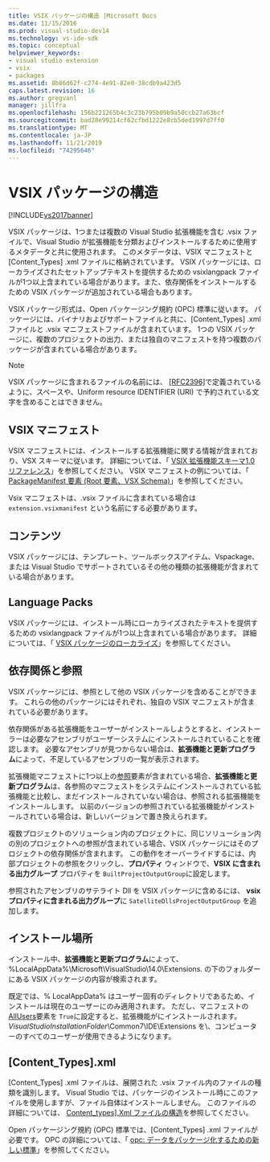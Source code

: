 ```yaml
---
title: VSIX パッケージの構造 |Microsoft Docs
ms.date: 11/15/2016
ms.prod: visual-studio-dev14
ms.technology: vs-ide-sdk
ms.topic: conceptual
helpviewer_keywords:
- visual studio extension
- vsix
- packages
ms.assetid: 8b86d62f-c274-4e91-82e0-38cdb9a423d5
caps.latest.revision: 16
ms.author: gregvanl
manager: jillfra
ms.openlocfilehash: 156b221265b4c3c23b795b09b9a50ccb27a63bcf
ms.sourcegitcommit: bad28e99214cf62cfbd1222e8cb5ded1997d7ff0
ms.translationtype: MT
ms.contentlocale: ja-JP
ms.lasthandoff: 11/21/2019
ms.locfileid: "74295646"
---
```

# <a name="anatomy-of-a-vsix-package"></a>VSIX パッケージの構造
[!INCLUDE[vs2017banner](../includes/vs2017banner.md)]

VSIX パッケージは、1つまたは複数の Visual Studio 拡張機能を含む .vsix ファイルで、Visual Studio が拡張機能を分類およびインストールするために使用するメタデータと共に使用されます。 このメタデータは、VSIX マニフェストと [Content_Types] .xml ファイルに格納されています。 VSIX パッケージには、ローカライズされたセットアップテキストを提供するための vsixlangpack ファイルが1つ以上含まれている場合があります。また、依存関係をインストールするための VSIX パッケージが追加されている場合もあります。  
  
 VSIX パッケージ形式は、Open パッケージング規約 (OPC) 標準に従います。 パッケージには、バイナリおよびサポートファイルと共に、[Content_Types] .xml ファイルと .vsix マニフェストファイルが含まれています。 1つの VSIX パッケージに、複数のプロジェクトの出力、または独自のマニフェストを持つ複数のパッケージが含まれている場合があります。  
  
> [!NOTE]
> VSIX パッケージに含まれるファイルの名前には、 [\[RFC2396\]](https://go.microsoft.com/fwlink/?LinkId=90339)で定義されているように、スペースや、Uniform resource IDENTIFIER (URI) で予約されている文字を含めることはできません。  
  
## <a name="the-vsix-manifest"></a>VSIX マニフェスト  
 VSIX マニフェストには、インストールする拡張機能に関する情報が含まれており、VSX スキーマに従います。 詳細については、「 [VSIX 拡張機能スキーマ1.0 リファレンス](https://msdn.microsoft.com/76e410ec-b1fb-4652-ac98-4a4c52e09a2b)」を参照してください。 VSIX マニフェストの例については、「 [PackageManifest 要素 (Root 要素、VSX Schema)](https://msdn.microsoft.com/f8ae42ba-775a-4d2b-976a-f556e147f187)」を参照してください。  
  
 Vsix マニフェストは、.vsix ファイルに含まれている場合は `extension.vsixmanifest` という名前にする必要があります。  
  
## <a name="the-content"></a>コンテンツ  
 VSIX パッケージには、テンプレート、ツールボックスアイテム、Vspackage、または Visual Studio でサポートされているその他の種類の拡張機能が含まれている場合があります。  
  
## <a name="language-packs"></a>Language Packs  
 VSIX パッケージには、インストール時にローカライズされたテキストを提供するための vsixlangpack ファイルが1つ以上含まれている場合があります。 詳細については、「 [VSIX パッケージのローカライズ](../extensibility/localizing-vsix-packages.md)」を参照してください。  
  
## <a name="dependencies-and-references"></a>依存関係と参照  
 VSIX パッケージには、参照として他の VSIX パッケージを含めることができます。 これらの他のパッケージにはそれぞれ、独自の VSIX マニフェストが含まれている必要があります。  
  
 依存関係がある拡張機能をユーザーがインストールしようとすると、インストーラーは必要なアセンブリがユーザーシステムにインストールされていることを確認します。 必要なアセンブリが見つからない場合は、**拡張機能と更新プログラム**によって、不足しているアセンブリの一覧が表示されます。  
  
 拡張機能マニフェストに1つ以上の[参照](https://msdn.microsoft.com/32c52934-e81e-4b53-8cb6-4df45ef7bfa8)要素が含まれている場合、**拡張機能と更新プログラム**は、各参照のマニフェストをシステムにインストールされている拡張機能と比較し、まだインストールされていない場合は、参照される拡張機能をインストールします。 以前のバージョンの参照されている拡張機能がインストールされている場合は、新しいバージョンで置き換えられます。  
  
 複数プロジェクトのソリューション内のプロジェクトに、同じソリューション内の別のプロジェクトへの参照が含まれている場合、VSIX パッケージにはそのプロジェクトの依存関係が含まれます。 この動作をオーバーライドするには、内部プロジェクトの参照をクリックし、**プロパティ** ウィンドウで、**VSIX に含まれる出力グループ** プロパティを `BuiltProjectOutputGroup`に設定します。  
  
 参照されたアセンブリのサテライト Dll を VSIX パッケージに含めるには、 **vsix プロパティに含まれる出力グループ**に `SatelliteDllsProjectOutputGroup` を追加します。  
  
## <a name="installation-location"></a>インストール場所  
 インストール中、**拡張機能と更新プログラム**によって、%LocalAppData%\Microsoft\VisualStudio\14.0\Extensions. の下のフォルダーにある VSIX パッケージの内容が検索されます。  
  
 既定では、% LocalAppData% はユーザー固有のディレクトリであるため、インストールは現在のユーザーにのみ適用されます。 ただし、マニフェストの[AllUsers](https://msdn.microsoft.com/ac817f50-3276-4ddb-b467-8bbb1432455b)要素を `True`に設定すると、拡張機能がにインストールされます。*VisualStudioInstallationFolder*\Common7\IDE\Extensions を\\、コンピューターのすべてのユーザーが使用できるようになります。  
  
## <a name="content_typesxml"></a>[Content_Types].xml  
 [Content_Types] .xml ファイルは、展開された .vsix ファイル内のファイルの種類を識別します。 Visual Studio では、パッケージのインストール時にこのファイルを使用しますが、ファイル自体はインストールしません。 このファイルの詳細については、 [Content_types\].Xml ファイルの構造](../extensibility/the-structure-of-the-content-types-dot-xml-file.md)を参照してください。  
  
 Open パッケージング規約 (OPC) 標準では、[Content_Types] .xml ファイルが必要です。 OPC の詳細については、「 [opc: データをパッケージ化するための新しい標準](https://go.microsoft.com/fwlink/?LinkID=148207)」を参照してください。
